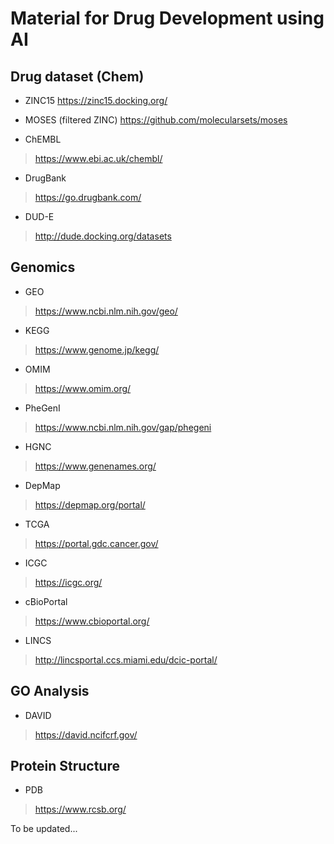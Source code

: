 # Material for Drug Development using AI

## Drug dataset (Chem)
- ZINC15
 https://zinc15.docking.org/

- MOSES (filtered ZINC)
 https://github.com/molecularsets/moses

- ChEMBL
> https://www.ebi.ac.uk/chembl/

- DrugBank
> https://go.drugbank.com/

- DUD-E
> http://dude.docking.org/datasets

## Genomics
- GEO
> https://www.ncbi.nlm.nih.gov/geo/

- KEGG 
> https://www.genome.jp/kegg/

- OMIM
> https://www.omim.org/

- PheGenI
> https://www.ncbi.nlm.nih.gov/gap/phegeni

- HGNC
> https://www.genenames.org/

- DepMap
> https://depmap.org/portal/

- TCGA
> https://portal.gdc.cancer.gov/

- ICGC
> https://icgc.org/

- cBioPortal
> https://www.cbioportal.org/

- LINCS
> http://lincsportal.ccs.miami.edu/dcic-portal/

## GO Analysis
- DAVID
> https://david.ncifcrf.gov/


## Protein Structure 
- PDB
> https://www.rcsb.org/


To be updated...
